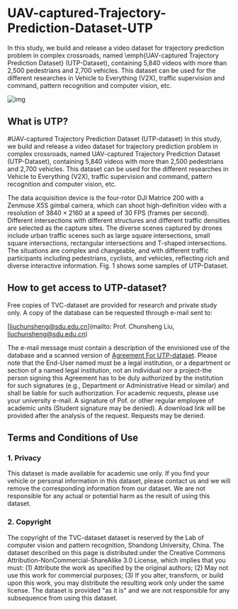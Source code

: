 # UAV-captured-Trajectory-Prediction-Dataset-UTP

In this study, we build and release a video dataset for trajectory prediction problem in complex crossroads, named \emph{UAV-captured Trajectory Prediction Dataset} (UTP-Dataset), containing 5,840 videos with more than 2,500 pedestrians and 2,700 vehicles. This dataset can be used for the different researches in Vehicle to Everything (V2X), traffic supervision and command, pattern recognition and computer vision, etc.


![img]([https://github.com/liuchunsense/TVC-dataset/blob/main/imageFORdataset.png](https://github.com/liuchunsense/UAV-captured-Trajectory-Prediction-Dataset-UTP-/blob/main/UTP.jpg))

## What is UTP?

#UAV-captured Trajectory Prediction Dataset (UTP-dataset)
	In this study, we build and release a video dataset for trajectory prediction problem in complex crossroads, named UAV-captured Trajectory Prediction Dataset (UTP-Dataset), containing 5,840 videos with more than 2,500 pedestrians and 2,700 vehicles. This dataset can be used for the different researches in Vehicle to Everything (V2X), traffic supervision and command, pattern recognition and computer vision, etc.

  The data acquisition device is the four-rotor DJI Matrice 200 with a Zenmuse X5S gimbal camera, which can shoot high-definition video with a resolution of $3840 \times 2160$ at a speed of $30$ FPS (frames per second). Different intersections with different structures and different traffic densities are selected as the capture sites. The diverse scenes captured by drones include urban traffic scenes such as large square intersections, small square intersections, rectangular intersections and T-shaped intersections. The situations are complex and changeable, and with different traffic participants including pedestrians, cyclists, and vehicles, reflecting rich and diverse interactive information. Fig. 1 shows some samples of UTP-Dataset. 

## How to get access to UTP-dataset?

Free copies of TVC-dataset are provided for research and private study only.
A copy of the database can be requested through e-mail sent to:

[liuchunsheng@sdu.edu.cn](mailto: Prof. Chunsheng Liu, liuchunsheng@sdu.edu.cn)

The e-mail message must contain a description of the envisioned use of the database and a scanned version of [Agreement For UTP-dataset](AgreementForUTP.docx). Please note that the End-User named must be a legal institution, or a department or section of a named legal institution, not an individual nor a project-the person signing this Agreement has to be duly authorized by the institution for such signatures (e.g., Department or Administrative Head or similar) and shall be liable for such authorization. For academic requests, please use your university e-mail. A signature of Pof. or other regular employee of academic units (Student signature may be denied). A download link will be provided after the analysis of the request. Requests may be denied.

## Terms and Conditions of Use

### 1. Privacy

This dataset is made available for academic use only. If you find your vehicle or personal information in this dataset, please contact us and we will remove the corresponding information from our dataset. We are not responsible for any actual or potential harm as the result of using this dataset.

### 2. Copyright

The copyright of the TVC-dataset dataset is reserved by the Lab of computer vision and pattern recognition, Shandong University, China. The dataset described on this page is distributed under the Creative Commons Attribution-NonCommercial-ShareAlike 3.0 License, which implies that you must: 
(1) Attribute the work as specified by the original authors;
(2) May not use this work for commercial purposes;
(3) If you alter, transform, or build upon this work, you may distribute the resulting work only under the same license. 
The dataset is provided "as it is" and we are not responsible for any subsequence from using this dataset.


